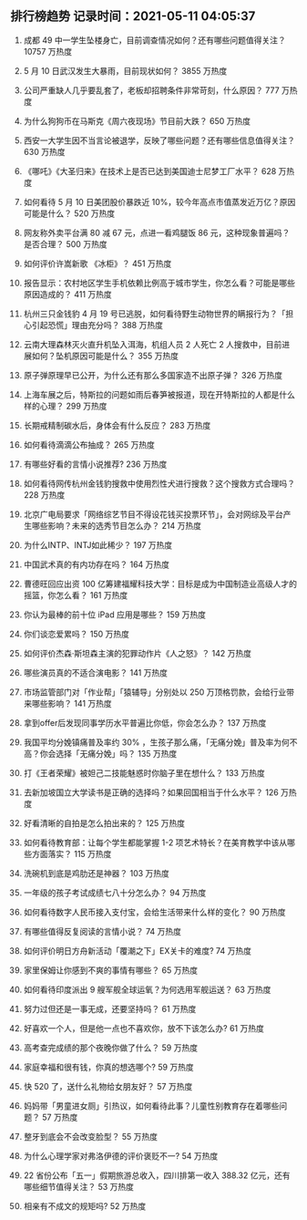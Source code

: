 
## 排行榜趋势 记录时间：2021-05-11 04:05:37
  
  1. 成都 49 中一学生坠楼身亡，目前调查情况如何？还有哪些问题值得关注？ 10757 万热度
    
  2. 5 月 10 日武汉发生大暴雨，目前现状如何？ 3855 万热度
    
  3. 公司严重缺人几乎要乱套了，老板却招聘条件非常苛刻，什么原因？ 777 万热度
    
  4. 为什么狗狗币在马斯克《周六夜现场》节目前大跌？ 650 万热度
    
  5. 西安一大学生因不当言论被退学，反映了哪些问题？还有哪些信息值得关注？ 630 万热度
    
  6. 《哪吒》《大圣归来》在技术上是否已达到美国迪士尼梦工厂水平？ 628 万热度
    
  7. 如何看待 5 月 10 日美团股价暴跌近 10%，较今年高点市值蒸发近万亿？原因可能是什么？ 520 万热度
    
  8. 网友称外卖平台满 80 减 67 元，点进一看鸡腿饭 86 元，这种现象普遍吗？是否合理？ 500 万热度
    
  9. 如何评价许嵩新歌 《冰柜》？ 451 万热度
    
  10. 报告显示：农村地区学生手机依赖比例高于城市学生，你怎么看？可能是哪些原因造成的？ 411 万热度
    
  11. 杭州三只金钱豹 4 月 19 号已逃脱，如何看待野生动物世界的瞒报行为？「担心引起恐慌」理由充分吗？ 388 万热度
    
  12. 云南大理森林灭火直升机坠入洱海，机组人员 2 人死亡 2 人搜救中，目前进展如何？坠机原因可能是什么？ 355 万热度
    
  13. 原子弹原理早已公开，为什么还有那么多国家造不出原子弹？ 326 万热度
    
  14. 上海车展之后，特斯拉的问题如雨后春笋被报道，现在开特斯拉的人都是什么样的心理？ 299 万热度
    
  15. 长期戒精制碳水后，身体会有什么反应？ 283 万热度
    
  16. 如何看待滴滴公布抽成？ 265 万热度
    
  17. 有哪些好看的言情小说推荐? 236 万热度
    
  18. 如何看待网传杭州金钱豹搜救中使用烈性犬进行搜救？这个搜救方式合理吗？ 228 万热度
    
  19. 北京广电局要求「网络综艺节目不得设花钱买投票环节」，会对网综及平台产生哪些影响？未来的选秀节目怎么办？ 214 万热度
    
  20. 为什么INTP、INTJ如此稀少？ 197 万热度
    
  21. 中国武术真的有内功存在吗？ 164 万热度
    
  22. 曹德旺回应出资 100 亿筹建福耀科技大学：目标是成为中国制造业高级人才的摇篮，你怎么看？ 161 万热度
    
  23. 你认为最棒的前十位 iPad 应用是哪些？ 159 万热度
    
  24. 你们谈恋爱累吗？ 150 万热度
    
  25. 如何评价杰森·斯坦森主演的犯罪动作片《人之怒》？ 142 万热度
    
  26. 哪些演员真的不适合演电影？ 141 万热度
    
  27. 市场监管部门对「作业帮」「猿辅导」分别处以 250 万顶格罚款，会给行业带来哪些影响？ 141 万热度
    
  28. 拿到offer后发现同事学历水平普遍比你低，你会怎么办？ 137 万热度
    
  29. 我国平均分娩镇痛普及率约 30% ，生孩子那么痛，「无痛分娩」普及率为何不高？你会选择「无痛分娩」吗？ 135 万热度
    
  30. 打《王者荣耀》被妲己二技能魅惑时你脑子里在想什么？ 133 万热度
    
  31. 去新加坡国立大学读书是正确的选择吗？如果回国相当于什么水平？ 126 万热度
    
  32. 好看清晰的自拍是怎么拍出来的？ 125 万热度
    
  33. 如何看待教育部：让每个学生都能掌握 1-2 项艺术特长？在美育教学中该从哪些方面落实？ 115 万热度
    
  34. 洗碗机到底是鸡肋还是神器？ 103 万热度
    
  35. 一年级的孩子考试成绩七八十分怎么办？ 94 万热度
    
  36. 如何看待数字人民币接入支付宝，会给生活带来什么样的变化？ 90 万热度
    
  37. 有哪些值得反复阅读的言情小说？ 74 万热度
    
  38. 如何评价明日方舟新活动「覆潮之下」EX关卡的难度? 74 万热度
    
  39. 家里保姆让你感到不爽的事情有哪些？ 65 万热度
    
  40. 如何看待印度派出 9 艘军舰全球运氧？为何选用军舰运送？ 63 万热度
    
  41. 努力过但还是一事无成，还要坚持吗？ 61 万热度
    
  42. 好喜欢一个人，但是他一点也不喜欢你，放不下该怎么办? 61 万热度
    
  43. 高考查完成绩的那个夜晚你做了什么？ 59 万热度
    
  44. 家庭幸福和很有钱，你真的想选哪个? 59 万热度
    
  45. 快 520 了，送什么礼物给女朋友好？ 57 万热度
    
  46. 妈妈带「男童进女厕」引热议，如何看待此事？儿童性别教育存在着哪些问题？ 57 万热度
    
  47. 整牙到底会不会改变脸型？ 55 万热度
    
  48. 为什么心理学家对弗洛伊德的评价褒贬不一? 54 万热度
    
  49. 22 省份公布「五一」假期旅游总收入，四川排第一收入 388.32 亿元，还有哪些细节值得关注？ 53 万热度
    
  50. 相亲有不成文的规矩吗? 52 万热度
    